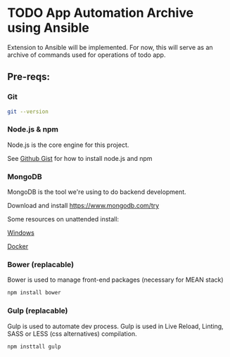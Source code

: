 # TODO App Automation Archive using Ansible

Extension to Ansible will be implemented. For now, this will serve as an archive of commands used for operations of todo app.

## Pre-reqs:

### Git

```bash
git --version
```

### Node.js & npm

Node.js is the core engine for this project.

See [Github Gist](https://gist.github.com/isaacs/579814) for how to install node.js and npm

### MongoDB

MongoDB is the tool we're using to do backend development.

Download and install https://www.mongodb.com/try

Some resources on unattended install:

[Windows](https://jermdavis.wordpress.com/2015/09/07/automating-a-development-mongodb-install/)

[Docker](https://hub.docker.com/_/mongo)

### Bower (replacable)

Bower is used to manage front-end packages (necessary for MEAN stack)

```bash
npm install bower
```

### Gulp (replacable)

Gulp is used to automate dev process. Gulp is used in Live Reload, Linting, SASS or LESS (css alternatives) compilation.

```bash
npm insttall gulp
```